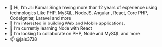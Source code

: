 - 👋 Hi, I’m Jai Kumar Singh having more than 12 years of experience using technologies Like PHP, MySQL, NodeJS, Angular , React, Core PHP, CodeIgniter, Laravel and more
- 👀 I’m interested in building Web and Mobile applications.
- 🌱 I’m currently learning Node with React
- 💞️ I’m looking to collaborate on PHP, Node and MySQL and more
- 📫 @jais3738

